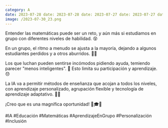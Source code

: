 ```yaml
--- 
category: A 
date: 2023-07-28 date: 2023-07-28 date: 2023-07-27 date: 2023-07-27 date: 2023-07-26 date: 2023-07-26 date: 2023-07-25 date: 2023-07-25 date: 2023-07-24 date: 2023-07-24 date: 2023-07-21 date: 2023-07-21 date: 2023-07-20 date: 2023-07-20 date: 2023-07-19 date: 2023-07-19 date: 2023-07-18 date: 2023-07-18 date: 2023-07-17 date: 2023-07-17 date: 2023-07-14 date: 2023-07-14 date: 2023-07-13 date: 2023-07-13 date: 2023-07-12 
image: /2023-07-30_23.png 
--- 
```


Entender las matemáticas puede ser un reto, y aún más si estudiamos en grupo con diferentes niveles de habilidad. 😵

En un grupo, el ritmo a menudo se ajusta a la mayoría, dejando a algunos estudiantes perdidos y a otros aburridos. 🐢🐇

Los que luchan pueden sentirse incómodos pidiendo ayuda, temiendo parecer "menos inteligentes". 🙊 Esto limita su participación y aprendizaje. 😞

La IA va a permitir métodos de enseñanza que acojan a todos los niveles, con aprendizaje personalizado, agrupación flexible y tecnología de aprendizaje adaptativo. 🌈💡

¡Creo que es una magnífica oportunidad! 🍎🎓💪

#IA #Educación #Matemáticas #AprendizajeEnGrupo #Personalización #Inclusión